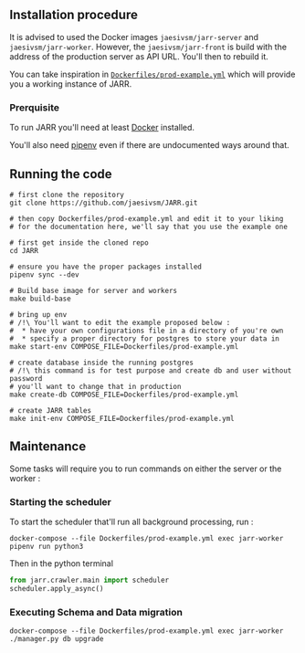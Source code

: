## Installation procedure

It is advised to used the Docker images `jaesivsm/jarr-server` and `jaesivsm/jarr-worker`. However, the `jaesivsm/jarr-front` is build with the address of the production server as API URL. You'll then to rebuild it.

You can take inspiration in [`Dockerfiles/prod-example.yml`](https://github.com/jaesivsm/JARR/blob/master/Dockerfiles/dev-env.yml) which will provide you a working instance of JARR.

### Prerquisite

To run JARR you'll need at least [Docker](https://docs.docker.com/get-docker/) installed.

You'll also need [pipenv](https://github.com/pypa/pipenv#installation) even if there are undocumented ways around that.

## Running the code

```shell
# first clone the repository
git clone https://github.com/jaesivsm/JARR.git

# then copy Dockerfiles/prod-example.yml and edit it to your liking
# for the documentation here, we'll say that you use the example one

# first get inside the cloned repo
cd JARR

# ensure you have the proper packages installed
pipenv sync --dev

# Build base image for server and workers
make build-base

# bring up env
# /!\ You'll want to edit the example proposed below :
#  * have your own configurations file in a directory of you're own
#  * specify a proper directory for postgres to store your data in
make start-env COMPOSE_FILE=Dockerfiles/prod-example.yml

# create database inside the running postgres
# /!\ this command is for test purpose and create db and user without password
# you'll want to change that in production
make create-db COMPOSE_FILE=Dockerfiles/prod-example.yml

# create JARR tables
make init-env COMPOSE_FILE=Dockerfiles/prod-example.yml
```
## Maintenance

Some tasks will require you to run commands on either the server or the worker :

### Starting the scheduler

To start the scheduler that'll run all background processing, run :

```
docker-compose --file Dockerfiles/prod-example.yml exec jarr-worker pipenv run python3
```

Then in the python terminal

```python
from jarr.crawler.main import scheduler
scheduler.apply_async()
```

### Executing Schema and Data migration

```
docker-compose --file Dockerfiles/prod-example.yml exec jarr-worker ./manager.py db upgrade
```
